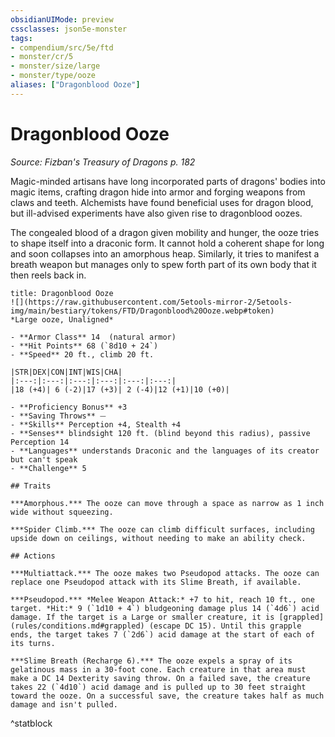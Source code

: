 ```yaml
---
obsidianUIMode: preview
cssclasses: json5e-monster
tags:
- compendium/src/5e/ftd
- monster/cr/5
- monster/size/large
- monster/type/ooze
aliases: ["Dragonblood Ooze"]
---
```

# Dragonblood Ooze
*Source: Fizban's Treasury of Dragons p. 182*  

Magic-minded artisans have long incorporated parts of dragons' bodies into magic items, crafting dragon hide into armor and forging weapons from claws and teeth. Alchemists have found beneficial uses for dragon blood, but ill-advised experiments have also given rise to dragonblood oozes.

The congealed blood of a dragon given mobility and hunger, the ooze tries to shape itself into a draconic form. It cannot hold a coherent shape for long and soon collapses into an amorphous heap. Similarly, it tries to manifest a breath weapon but manages only to spew forth part of its own body that it then reels back in.

```ad-statblock
title: Dragonblood Ooze
![](https://raw.githubusercontent.com/5etools-mirror-2/5etools-img/main/bestiary/tokens/FTD/Dragonblood%20Ooze.webp#token)
*Large ooze, Unaligned*

- **Armor Class** 14  (natural armor)
- **Hit Points** 68 (`8d10 + 24`)
- **Speed** 20 ft., climb 20 ft.

|STR|DEX|CON|INT|WIS|CHA|
|:---:|:---:|:---:|:---:|:---:|:---:|
|18 (+4)| 6 (-2)|17 (+3)| 2 (-4)|12 (+1)|10 (+0)|

- **Proficiency Bonus** +3
- **Saving Throws** ⏤
- **Skills** Perception +4, Stealth +4
- **Senses** blindsight 120 ft. (blind beyond this radius), passive Perception 14
- **Languages** understands Draconic and the languages of its creator but can't speak
- **Challenge** 5

## Traits

***Amorphous.*** The ooze can move through a space as narrow as 1 inch wide without squeezing.

***Spider Climb.*** The ooze can climb difficult surfaces, including upside down on ceilings, without needing to make an ability check.

## Actions

***Multiattack.*** The ooze makes two Pseudopod attacks. The ooze can replace one Pseudopod attack with its Slime Breath, if available.

***Pseudopod.*** *Melee Weapon Attack:* +7 to hit, reach 10 ft., one target. *Hit:* 9 (`1d10 + 4`) bludgeoning damage plus 14 (`4d6`) acid damage. If the target is a Large or smaller creature, it is [grappled](rules/conditions.md#grappled) (escape DC 15). Until this grapple ends, the target takes 7 (`2d6`) acid damage at the start of each of its turns.

***Slime Breath (Recharge 6).*** The ooze expels a spray of its gelatinous mass in a 30-foot cone. Each creature in that area must make a DC 14 Dexterity saving throw. On a failed save, the creature takes 22 (`4d10`) acid damage and is pulled up to 30 feet straight toward the ooze. On a successful save, the creature takes half as much damage and isn't pulled.
```
^statblock